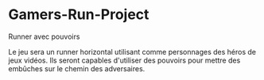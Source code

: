 # Gamers-Run-Project
Runner avec pouvoirs

Le jeu sera un runner horizontal utilisant comme personnages des héros de jeux vidéos. Ils seront capables d'utiliser des pouvoirs pour mettre des embûches sur le chemin des adversaires.
